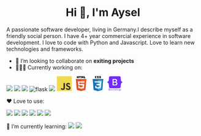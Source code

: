 <h1 align="center">Hi 👋, I'm Aysel</h1>
<p align="left">A passionate software developer, living in Germany.I describe myself as a friendly social person. I have 4+ year commercial experience in software development. I love to code with Python and Javascript. Love to learn new technologies and frameworks.</p>

- 👯 I’m looking to collaborate on **exiting projects**
- 👨🏻‍💻 Currently working on:
<p dir="auto"><code><a href="https://www.python.org/" rel="nofollow"><img height="50" src="https://camo.githubusercontent.com/cbe30b76d8a26941d949ac29f4b962821c1b8d942017bbce487b32cdccc0feec/68747470733a2f2f7777772e766563746f726c6f676f2e7a6f6e652f6c6f676f732f707974686f6e2f707974686f6e2d617232312e737667" data-canonical-src="https://www.vectorlogo.zone/logos/python/python-ar21.svg" style="max-width: 100%;"></a></code>
<code><a href="https://www.djangoproject.com/" rel="nofollow"><img height="50" src="https://camo.githubusercontent.com/6434dec58d679fd1acf8c723e154a0d318c2223ff480722cab3472b41151c5ef/68747470733a2f2f7777772e766563746f726c6f676f2e7a6f6e652f6c6f676f732f646a616e676f70726f6a6563742f646a616e676f70726f6a6563742d617232312e737667" data-canonical-src="https://www.vectorlogo.zone/logos/djangoproject/djangoproject-ar21.svg" style="max-width: 100%;"></a></code>
<code><a href="https://fastapi.tiangolo.com/" rel="nofollow"><img height="50" src="https://repository-images.githubusercontent.com/260928305/92388600-8d1c-11ea-9993-a726466b5099" style="max-width: 100%;"></a></code>
<img src="https://www.vectorlogo.zone/logos/pocoo_flask/pocoo_flask-icon.svg" alt="flask" width="40" height="40"/>
<code><a href="https://www.typescriptlang.org/" rel="nofollow"><img height="50" src="https://camo.githubusercontent.com/fca8828827510fc1245e6019ab5507c421baf42711bd9f24217c0abdd140f0eb/68747470733a2f2f7777772e766563746f726c6f676f2e7a6f6e652f6c6f676f732f747970657363726970746c616e672f747970657363726970746c616e672d69636f6e2e737667" data-canonical-src="https://www.vectorlogo.zone/logos/typescriptlang/typescriptlang-icon.svg" style="max-width: 100%;"></a></code>
<img src="https://raw.githubusercontent.com/devicons/devicon/master/icons/javascript/javascript-original.svg" alt="javascript" width="40" height="40"/>
<img src="https://raw.githubusercontent.com/devicons/devicon/master/icons/html5/html5-original-wordmark.svg" alt="html5" width="40" height="40"/>
<img src="https://raw.githubusercontent.com/devicons/devicon/master/icons/css3/css3-original-wordmark.svg" alt="css3" width="40" height="40"/>
<img src="https://raw.githubusercontent.com/devicons/devicon/master/icons/bootstrap/bootstrap-plain-wordmark.svg" alt="bootstrap" width="40" height="40"/>

❤️ Love to use:

<p dir="auto"><code><a href="https://www.jetbrains.com/pycharm/" rel="nofollow"><img height="50" src="https://raw.githubusercontent.com/gilbarbara/logos/804dc257b59e144eaca5bc6ffd16949752c6f789/logos/pycharm.svg" style="max-width: 100%;"></a></code>
<code><a href="https://code.visualstudio.com/" rel="nofollow"><img height="50" src="https://camo.githubusercontent.com/e533bf76cdab545242be1875a9fb4396d5eb4ad2fccf4a08afd8dc43a3bbfabb/68747470733a2f2f7365656b6c6f676f2e636f6d2f696d616765732f562f76697375616c2d73747564696f2d636f64652d6c6f676f2d343439443731393434462d7365656b6c6f676f2e636f6d2e706e67" data-canonical-src="https://seeklogo.com/images/V/visual-studio-code-logo-449D71944F-seeklogo.com.png" style="max-width: 100%;"></a></code>
<code><a href="https://www.docker.com/" rel="nofollow"><img height="50" src="https://camo.githubusercontent.com/07aedceaa932e42fcd69f86543c3f5ac931db6f011b670a435eebbc88780be2b/68747470733a2f2f7365656b6c6f676f2e636f6d2f696d616765732f442f646f636b65722d6c6f676f2d364436463938373730322d7365656b6c6f676f2e636f6d2e706e67" data-canonical-src="https://seeklogo.com/images/D/docker-logo-6D6F987702-seeklogo.com.png" style="max-width: 100%;"></a></code>
<code><a href="https://aws.amazon.com/" rel="nofollow"><img height="50" src="https://camo.githubusercontent.com/4961844ae9d40cc415288b2a4bb8b65a646ea0f55165eadf50342a981f998ed0/68747470733a2f2f7365656b6c6f676f2e636f6d2f696d616765732f412f616d617a6f6e2d7765622d73657276696365732d6177732d6c6f676f2d364332453344434433452d7365656b6c6f676f2e636f6d2e706e67" data-canonical-src="https://seeklogo.com/images/A/amazon-web-services-aws-logo-6C2E3DCD3E-seeklogo.com.png" style="max-width: 100%;"></a></code>
<code><a href="https://www.mysql.com/" rel="nofollow"><img height="50" src="https://camo.githubusercontent.com/7ffe065f0566855ccc002dbc7a6d5bb115dbebd7f7d6fc84199c7e4ff4359aba/68747470733a2f2f7777772e766563746f726c6f676f2e7a6f6e652f6c6f676f732f6d7973716c2f6d7973716c2d617232312e737667" data-canonical-src="https://www.vectorlogo.zone/logos/mysql/mysql-ar21.svg" style="max-width: 100%;"></a></code>
<code><a href="https://www.postgresql.org/" rel="nofollow"><img height="50" src="https://camo.githubusercontent.com/72736407a8f8418390b35a0fc748635b0d3694dcb4960c16e804454cf2be89cb/68747470733a2f2f7777772e766563746f726c6f676f2e7a6f6e652f6c6f676f732f706f737467726573716c2f706f737467726573716c2d766572746963616c2e737667" data-canonical-src="https://www.vectorlogo.zone/logos/postgresql/postgresql-vertical.svg" style="max-width: 100%;"></a></code></p>

🌱 I’m currently learning:
<code><a href="https://reactjs.org/" rel="nofollow"><img height="50" src="https://camo.githubusercontent.com/d199c001067f7a8a8e3aa1ca777c85122dd0e9c088682a6cf6a36323f607f5ea/68747470733a2f2f7777772e766563746f726c6f676f2e7a6f6e652f6c6f676f732f72656163746a732f72656163746a732d617232312e737667" data-canonical-src="https://www.vectorlogo.zone/logos/reactjs/reactjs-ar21.svg" style="max-width: 100%;"></a></code>
<code><a href="https://nodejs.org/en/" rel="nofollow"><img height="50" src="https://camo.githubusercontent.com/d05ae82397d5d3ad8100a00860dd3d1cebf41bed2f8866bcbcd25b42730cccd8/68747470733a2f2f7365656b6c6f676f2e636f6d2f696d616765732f4e2f6e6f64656a732d6c6f676f2d303635323537444532342d7365656b6c6f676f2e636f6d2e706e67" data-canonical-src="https://seeklogo.com/images/N/nodejs-logo-065257DE24-seeklogo.com.png" style="max-width: 100%;"></a></code>
